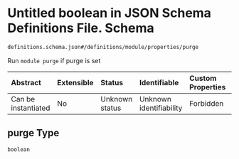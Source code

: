 # Untitled boolean in JSON Schema Definitions File.  Schema

```txt
definitions.schema.json#/definitions/module/properties/purge
```

Run `module purge` if purge is set

| Abstract            | Extensible | Status         | Identifiable            | Custom Properties | Additional Properties | Access Restrictions | Defined In                                                                         |
| :------------------ | :--------- | :------------- | :---------------------- | :---------------- | :-------------------- | :------------------ | :--------------------------------------------------------------------------------- |
| Can be instantiated | No         | Unknown status | Unknown identifiability | Forbidden         | Allowed               | none                | [definitions.schema.json\*](../out/definitions.schema.json "open original schema") |

## purge Type

`boolean`

